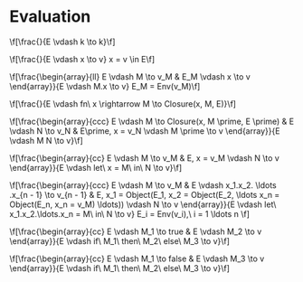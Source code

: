 # Evaluation

\f[\frac{}{E \vdash k \to k}\f]

\f[\frac{}{E \vdash x \to v} x = v \in E\f]

\f[\frac{\begin{array}{ll}
  E \vdash M \to v_M &
  E_M \vdash x \to v
\end{array}}{E \vdash M.x \to v} E_M = Env(v_M)\f]

\f[\frac{}{E \vdash fn\ x \rightarrow M \to Closure(x, M, E)}\f]

\f[\frac{\begin{array}{ccc}
  E \vdash M \to Closure(x, M \prime, E \prime) &
  E \vdash N \to v_N &
  E\prime, x = v_N \vdash M \prime \to v
\end{array}}{E \vdash M N \to v}\f]

\f[\frac{\begin{array}{cc}
  E \vdash M \to v_M &
  E, x = v_M \vdash N \to v
\end{array}}{E \vdash let\ x = M\ in\ N \to v}\f]

\f[\frac{\begin{array}{ccc}
  E \vdash M \to v_M &
  E \vdash x_1.x_2. \ldots .x_{n - 1} \to v_{n - 1} &
  E, x_1 = Object(E_1, x_2 = Object(E_2, \ldots x_n = Object(E_n, x_n = v_M) \ldots)) \vdash N \to v
\end{array}}{E \vdash let\ x_1.x_2.\ldots.x_n = M\ in\ N \to v} E_i = Env(v_i),\ i = 1 \ldots n \f]

\f[\frac{\begin{array}{cc}
  E \vdash M_1 \to true &
  E \vdash M_2 \to v
\end{array}}{E \vdash if\ M_1\ then\ M_2\ else\ M_3 \to v}\f]

\f[\frac{\begin{array}{cc}
  E \vdash M_1 \to false &
  E \vdash M_3 \to v
\end{array}}{E \vdash if\ M_1\ then\ M_2\ else\ M_3 \to v}\f]
